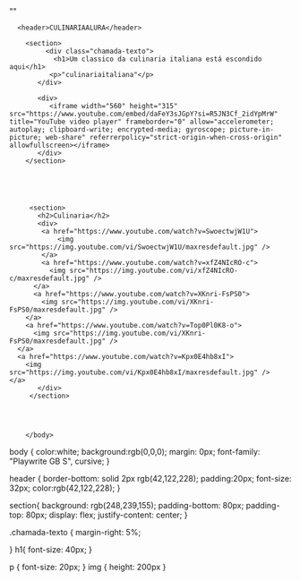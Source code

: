 <html lang="pt-br"></html>

<head>
    <link rel="stylesheet" href="styles.css"/>
    <link rel="preconnet"  href="hhtps://.googleapis.com">
<link rel="preconnet" href="hhtps://fonts.gstatic.com" crossorigin>
<link href="https://fonts.googleapis.com/css2?family=Playwrite+GB+S:ital,wght@0,100..400;1,100..400&display=swap" rel="stylesheet">""
    <title>ALURACULINARIA</title>
</head>
<body>


      <header>CULINARIAALURA</header>

        <section>
             <div class="chamada-texto">
               <h1>Um classico da culinaria italiana está escondido aqui</h1>
              <p>"culinariaitaliana"</p>
           </div>

           <div>
              <iframe width="560" height="315" src="https://www.youtube.com/embed/daFeY3sJGpY?si=R5JN3Cf_2idYpMrW" title="YouTube video player" frameborder="0" allow="accelerometer; autoplay; clipboard-write; encrypted-media; gyroscope; picture-in-picture; web-share" referrerpolicy="strict-origin-when-cross-origin" allowfullscreen></iframe>
           </div>
        </section>





         <section>  
           <h2>Culinaria</h2>
           <div>
            <a href="https://www.youtube.com/watch?v=SwoectwjW1U">
                <img src="https://img.youtube.com/vi/SwoectwjW1U/maxresdefault.jpg" />
            </a>
            <a href="https://www.youtube.com/watch?v=xfZ4NIcRO-c">
              <img src="https://img.youtube.com/vi/xfZ4NIcRO-c/maxresdefault.jpg" />
          </a>
          <a href="https://www.youtube.com/watch?v=XKnri-FsPS0">
            <img src="https://img.youtube.com/vi/XKnri-FsPS0/maxresdefault.jpg" />
        </a>
        <a href="https://www.youtube.com/watch?v=Top0Pl0K8-o">
          <img src="https://img.youtube.com/vi/XKnri-FsPS0/maxresdefault.jpg" />
      </a>
      <a href="https://www.youtube.com/watch?v=Kpx0E4hb8xI">
        <img src="https://img.youtube.com/vi/Kpx0E4hb8xI/maxresdefault.jpg" />
    </a>
           </div>
         </section>




        </body>




</html>



body {
color:white;
background:rgb(0,0,0);
margin: 0px;
font-family: "Playwrite GB S", cursive;
}

header {
    border-bottom: solid 2px rgb(42,122,228);
padding:20px;
font-size: 32px;
color:rgb(42,122,228);
}

section{
 background: rgb(248,239,155);
 padding-bottom: 80px;
 padding-top: 80px;
 display: flex;
 justify-content: center;
}

.chamada-texto {
    margin-right: 5%;

}
h1{
  font-size: 40px;
}

p {
  font-size: 20px;
}
img {
  height: 200px
}
